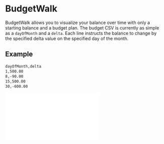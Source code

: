 # BudgetWalk

BudgetWalk allows you to visualize your balance over time with only a starting balance and a budget plan.  The budget CSV is currently as simple as a `dayOfMonth` and a `delta`.  Each line instructs the balance to change by the specified delta value on the specified day of the month.

## Example

```
dayOfMonth,delta
1,500.00
8,-90.00
15,500.00
30,-600.00
```

![BudgetGraph](graph.pdf)
